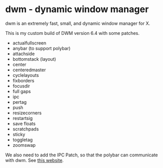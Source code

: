 # dwm - dynamic window manager

dwm is an extremely fast, small, and dynamic window manager for X.

This is my custom build of DWM version 6.4 with some patches.

- actualfullscreen
- anybar (to support polybar)
- attachside
- bottomstack (layout)
- center
- centeredmaster
- cyclelayouts
- fixborders
- focusdir
- full gaps
- ipc
- pertag
- push
- resizecorners
- restartsig
- save floats
- scratchpads
- sticky
- toggletag
- zoomswap

We also need to add the IPC Patch, so that the polybar can communicate with dwm. See [this website](https://github.com/mihirlad55/polybar-dwm-module).
